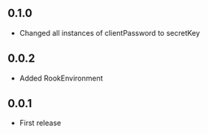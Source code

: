 ## 0.1.0

* Changed all instances of clientPassword to secretKey

## 0.0.2

* Added RookEnvironment

## 0.0.1

* First release

